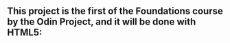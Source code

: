 This project is the first of the Foundations course by the Odin Project, and it will be done with HTML5:
- 
